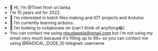 - 👋 Hi, I’m @Tinet from sri lanka
- I'm 15 years old for 2022.
- 👀 I’m interested in batch files making and IOT projects and Arduino.
- 🌱 I’m currently learning arduino.
- 💞️ I’m looking to collaborate on (can't think of anything😂)
- You can contact me using ntsudawela@gmail.com but i'm not using my email very much because it's filling up to 99+ so you can contact me using @RADICAL_DUDE_10 telegram username

<!---
Tinet2007/Tinet2007 is a ✨ special ✨ repository because its `README.md` (this file) appears on your GitHub profile.
You can click the Preview link to take a look at your changes.
--->

